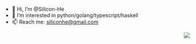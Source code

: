 - 👋 Hi, I’m @Silicon-He 
- 👀 I’m interested in python/golang/typescript/haskell
- 📫 Reach me: siliconhe@gmail.com

<img align="right" src="https://github-readme-stats.vercel.app/api?username=Silicon-He&show_icons=true">

<!---
Silicon-He/Silicon-He is a ✨ special ✨ repository because its `README.md` (this file) appears on your GitHub profile.
You can click the Preview link to take a look at your changes.
--->
